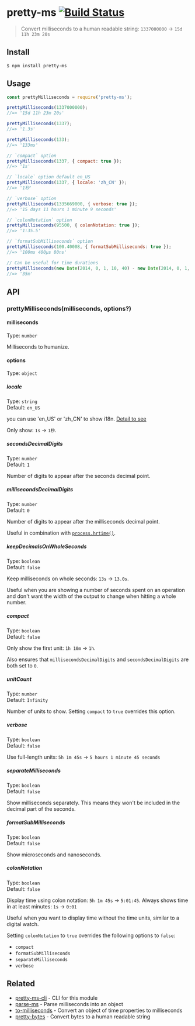 # pretty-ms [![Build Status](https://travis-ci.com/sindresorhus/pretty-ms.svg?branch=master)](https://travis-ci.com/sindresorhus/pretty-ms)

> Convert milliseconds to a human readable string: `1337000000` → `15d 11h 23m 20s`

## Install

```
$ npm install pretty-ms
```

## Usage

```js
const prettyMilliseconds = require('pretty-ms');

prettyMilliseconds(1337000000);
//=> '15d 11h 23m 20s'

prettyMilliseconds(1337);
//=> '1.3s'

prettyMilliseconds(133);
//=> '133ms'

// `compact` option
prettyMilliseconds(1337, { compact: true });
//=> '1s'

// `locale` option default en_US
prettyMilliseconds(1337, { locale: 'zh_CN' });
//=> '1秒'

// `verbose` option
prettyMilliseconds(1335669000, { verbose: true });
//=> '15 days 11 hours 1 minute 9 seconds'

// `colonNotation` option
prettyMilliseconds(95500, { colonNotation: true });
//=> '1:35.5'

// `formatSubMilliseconds` option
prettyMilliseconds(100.40008, { formatSubMilliseconds: true });
//=> '100ms 400µs 80ns'

// Can be useful for time durations
prettyMilliseconds(new Date(2014, 0, 1, 10, 40) - new Date(2014, 0, 1, 10, 5));
//=> '35m'
```

## API

### prettyMilliseconds(milliseconds, options?)

#### milliseconds

Type: `number`

Milliseconds to humanize.

#### options

Type: `object`

##### locale

Type: `string`\
Default: `en_US`

you can use 'en_US' or 'zh_CN' to show i18n. [Detail to see](tests/lang.spec.js)

Only show: `1s` → `1秒`.

##### secondsDecimalDigits

Type: `number`\
Default: `1`

Number of digits to appear after the seconds decimal point.

##### millisecondsDecimalDigits

Type: `number`\
Default: `0`

Number of digits to appear after the milliseconds decimal point.

Useful in combination with [`process.hrtime()`](https://nodejs.org/api/process.html#process_process_hrtime_time).

##### keepDecimalsOnWholeSeconds

Type: `boolean`\
Default: `false`

Keep milliseconds on whole seconds: `13s` → `13.0s`.

Useful when you are showing a number of seconds spent on an operation and don't want the width of the output to change when hitting a whole number.

##### compact

Type: `boolean`\
Default: `false`

Only show the first unit: `1h 10m` → `1h`.

Also ensures that `millisecondsDecimalDigits` and `secondsDecimalDigits` are both set to `0`.

##### unitCount

Type: `number`\
Default: `Infinity`

Number of units to show. Setting `compact` to `true` overrides this option.

##### verbose

Type: `boolean`\
Default: `false`

Use full-length units: `5h 1m 45s` → `5 hours 1 minute 45 seconds`

##### separateMilliseconds

Type: `boolean`\
Default: `false`

Show milliseconds separately. This means they won't be included in the decimal part of the seconds.

##### formatSubMilliseconds

Type: `boolean`\
Default: `false`

Show microseconds and nanoseconds.

##### colonNotation

Type: `boolean`\
Default: `false`

Display time using colon notation: `5h 1m 45s` → `5:01:45`. Always shows time in at least minutes: `1s` → `0:01`

Useful when you want to display time without the time units, similar to a digital watch.

Setting `colonNotation` to `true` overrides the following options to `false`:

- `compact`
- `formatSubMilliseconds`
- `separateMilliseconds`
- `verbose`

## Related

- [pretty-ms-cli](https://github.com/sindresorhus/pretty-ms-cli) - CLI for this module
- [parse-ms](https://github.com/sindresorhus/parse-ms) - Parse milliseconds into an object
- [to-milliseconds](https://github.com/sindresorhus/to-milliseconds) - Convert an object of time properties to milliseconds
- [pretty-bytes](https://github.com/sindresorhus/pretty-bytes) - Convert bytes to a human readable string
